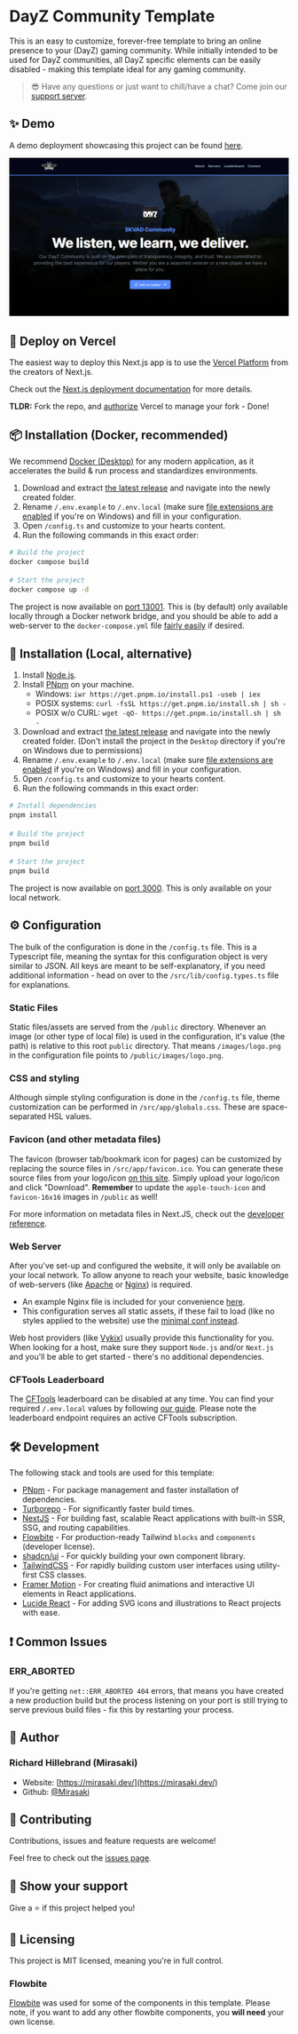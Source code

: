 # DayZ Community Template

This is an easy to customize, forever-free template to bring an online presence to your (DayZ) gaming community. While initially intended to be used for DayZ communities, all DayZ specific elements can be easily disabled - making this template ideal for any gaming community.

> 😎 Have any questions or just want to chill/have a chat? Come join our [support server](https://discord.gg/mirasaki).

## ✨ Demo

A demo deployment showcasing this project can be found [here](https://template-1.mirasaki.dev/).

![Preview image](/public/images/marketing/banner.png "Preview")

## 🚀 Deploy on Vercel

The easiest way to deploy this Next.js app is to use the [Vercel Platform](https://vercel.com/new?utm_medium=default-template&filter=next.js&utm_source=create-next-app&utm_campaign=create-next-app-readme) from the creators of Next.js.

Check out the [Next.js deployment documentation](https://nextjs.org/docs/deployment) for more details.

**TLDR:** Fork the repo, and [authorize](https://vercel.com/new) Vercel to manage your fork - Done!

## 📦 Installation (Docker, recommended)

We recommend [Docker (Desktop)](https://www.docker.com/products/docker-desktop/) for any modern application, as it accelerates the build & run process and standardizes environments.

1. Download and extract [the latest release](https://github.com/Mirasaki-Development/dayz-community-template/releases) and navigate into the newly created folder.
2. Rename `/.env.example` to `/.env.local` (make sure [file extensions are enabled](https://www.youtube.com/watch?v=z5FBLAagPIc) if you're on Windows) and fill in your configuration.
3. Open `/config.ts` and customize to your hearts content.
4. Run the following commands in this exact order:

```sh
# Build the project
docker compose build

# Start the project
docker compose up -d
```

The project is now available on [port 13001](http://localhost:13001/). This is (by default) only available locally through a Docker network bridge, and you should be able to add a web-server to the `docker-compose.yml` file [fairly easily](https://hub.docker.com/_/nginx/) if desired.

## 🔨 Installation (Local, alternative)

1. Install [Node.js](https://nodejs.org/en/download).
2. Install [PNpm](https://pnpm.io/installation) on your machine.
    - Windows: `iwr https://get.pnpm.io/install.ps1 -useb | iex`
    - POSIX systems: `curl -fsSL https://get.pnpm.io/install.sh | sh -`
    - POSIX w/o CURL: `wget -qO- https://get.pnpm.io/install.sh | sh -`
3. Download and extract [the latest release](https://github.com/Mirasaki-Development/dayz-community-template/releases) and navigate into the newly created folder. (Don't install the project in the `Desktop` directory if you're on Windows due to permissions)
4. Rename `/.env.example` to `/.env.local` (make sure [file extensions are enabled](https://www.youtube.com/watch?v=z5FBLAagPIc) if you're on Windows) and fill in your configuration.
5. Open `/config.ts` and customize to your hearts content.
6. Run the following commands in this exact order:

```sh
# Install dependencies
pnpm install

# Build the project
pnpm build

# Start the project
pnpm build
```

The project is now available on [port 3000](http://localhost:3000/). This is only available on your local network.

## ⚙️ Configuration

The bulk of the configuration is done in the `/config.ts` file. This is a Typescript file, meaning the syntax for this configuration object is very similar to JSON. All keys are meant to be self-explanatory, if you need additional information - head on over to the `/src/lib/config.types.ts` file for explanations.

### Static Files

Static files/assets are served from the `/public` directory. Whenever an image (or other type of local file) is used in the configuration, it's value (the path) is relative to this root `public` directory. That means `/images/logo.png` in the configuration file points to `/public/images/logo.png`.

### CSS and styling

Although simple styling configuration is done in the `/config.ts` file, theme customization can be performed in `/src/app/globals.css`. These are space-separated HSL values.

### Favicon (and other metadata files)

The favicon (browser tab/bookmark icon for pages) can be customized by replacing the source files in `/src/app/favicon.ico`. You can generate these source files from your logo/icon [on this site](https://favicon.io/favicon-converter/). Simply upload your logo/icon and click "Download". **Remember** to update the `apple-touch-icon` and `favicon-16x16` images in `/public` as well!

For more information on metadata files in Next.JS, check out the [developer reference](https://nextjs.org/docs/app/api-reference/file-conventions/metadata).

### Web Server

After you've set-up and configured the website, it will only be available on your local network. To allow anyone to reach your website, basic knowledge of web-servers (like [Apache](https://apache.org/) or [Nginx](https://nginx.org/en/)) is required.

- An example Nginx file is included for your convenience [here](/examples/nginx.example.conf).
- This configuration serves all static assets, if these fail to load (like no styles applied to the website) use the [minimal conf instead](/examples/nginx.min.conf).

Web host providers (like [Vykix](https://portal.vykix.com/aff.php?aff=17)) usually provide this functionality for you. When looking for a host, make sure they support `Node.js` and/or `Next.js` and you'll be able to get started - there's no additional dependencies.

### CFTools Leaderboard

The [CFTools](https://cftools.com/) leaderboard can be disabled at any time. You can find your required `/.env.local` values by following [our guide](https://wiki.mirasaki.dev/docs/cftools-create-application). Please note the leaderboard endpoint requires an active CFTools subscription.

## 🛠️ Development

The following stack and tools are used for this template:

- [PNpm](https://pnpm.io/) - For package management and faster installation of dependencies.
- [Turborepo](https://turbo.build/repo) - For significantly faster build times.
- [NextJS](https://nextjs.org/) - For building fast, scalable React applications with built-in SSR, SSG, and routing capabilities.
- [Flowbite](https://flowbite.com) - For production-ready Tailwind `blocks` and `components` (developer license).
- [shadcn/ui](https://ui.shadcn.com/) - For quickly building your own component library.
- [TailwindCSS](https://tailwindcss.com/) - For rapidly building custom user interfaces using utility-first CSS classes.
- [Framer Motion](https://www.framer.com/motion/) - For creating fluid animations and interactive UI elements in React applications.
- [Lucide React](https://lucide.dev/guide/packages/lucide-react) - For adding SVG icons and illustrations to React projects with ease.

## ❗ Common Issues

### ERR_ABORTED

If you're getting `net::ERR_ABORTED 404` errors, that means you have created a new production build but the process listening on your port is still trying to serve previous build files - fix this by restarting your process.

## 👤 Author

### Richard Hillebrand (Mirasaki)

- Website: [https://mirasaki.dev/](https://mirasaki.dev/)
- Github: [@Mirasaki](https://github.com/Mirasaki)

## 🤝 Contributing

Contributions, issues and feature requests are welcome!

Feel free to check out the [issues page](https://github.com/Mirasaki-Development/dayz-community-template/issues).

## 🤩 Show your support

Give a ⭐️ if this project helped you!

## 📝 Licensing

This project is MIT licensed, meaning you're in full control.

### Flowbite

[Flowbite](https://flowbite.com) was used for some of the components in this template. Please note, if you want to add any other flowbite components, you **will need** your own license.
